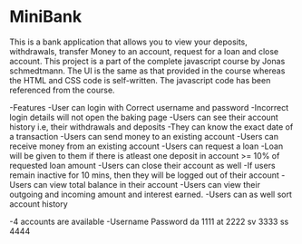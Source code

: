 # MiniBank
This is a bank application that allows you to view your deposits, withdrawals, transfer Money to an account, request for a loan and close account. This project is a part of the complete javascript course by Jonas schmedtmann. The UI is the same as that provided in the course whereas the HTML and CSS code is self-written. The javascript code has been referenced from the course.

-Features -User can login with Correct username and password -Incorrect login details will not open the baking page -Users can see their account history i.e, their withdrawals and deposits -They can know the exact date of a transaction -Users can send money to an existing account -Users can receive money from an existing account -Users can request a loan -Loan will be given to them if there is atleast one deposit in account >= 10% of requested loan amount -Users can close their account as well -If users remain inactive for 10 mins, then they will be logged out of their account -Users can view total balance in their account -Users can view their outgoing and incoming amount and interest earned. -Users can as well sort account history

-4 accounts are available 
-Username  Password
 da        1111
 at        2222
 sv        3333
 ss        4444
